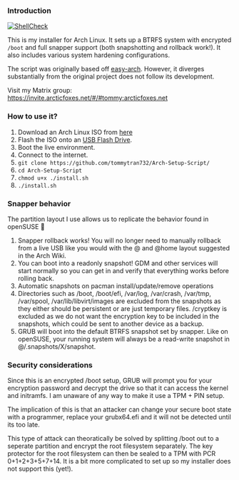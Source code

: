 ### Introduction

[![ShellCheck](https://github.com/TommyTran732/Arch-Setup-Script/actions/workflows/shellcheck.yml/badge.svg)](https://github.com/TommyTran732/Arch-Setup-Script/actions/workflows/shellcheck.yml)

This is my installer for Arch Linux. It sets up a BTRFS system with encrypted `/boot` and full snapper support (both snapshotting and rollback work!). It also includes various system hardening configurations.

The script was originally based off [easy-arch](https://github.com/classy-giraffe/easy-arch). However, it diverges substantially from the original project does not follow its development.

Visit my Matrix group: https://invite.arcticfoxes.net/#/#tommy:arcticfoxes.net

### How to use it?
1. Download an Arch Linux ISO from [here](https://archlinux.org/download/)
2. Flash the ISO onto an [USB Flash Drive](https://wiki.archlinux.org/index.php/USB_flash_installation_medium).
3. Boot the live environment.
4. Connect to the internet.
5. `git clone https://github.com/tommytran732/Arch-Setup-Script/`
6. `cd Arch-Setup-Script`
7. `chmod u+x ./install.sh`
8. `./install.sh`

### Snapper behavior
The partition layout I use allows us to replicate the behavior found in openSUSE 🦎
1. Snapper rollback <number> works! You will no longer need to manually rollback from a live USB like you would with the @ and @home layout suggested in the Arch Wiki.
2. You can boot into a readonly snapshot! GDM and other services will start normally so you can get in and verify that everything works before rolling back.
3. Automatic snapshots on pacman install/update/remove operations
4. Directories such as /boot, /boot/efi, /var/log, /var/crash, /var/tmp, /var/spool, /var/lib/libvirt/images are excluded from the snapshots as they either should be persistent or are just temporary files. /cryptkey is excluded as we do not want the encryption key to be included in the snapshots, which could be sent to another device as a backup.
5. GRUB will boot into the default BTRFS snapshot set by snapper. Like on openSUSE, your running system will always be a read-write snapshot in @/.snapshots/X/snapshot. 

### Security considerations

Since this is an encrypted /boot setup, GRUB will prompt you for your encryption password and decrypt the drive so that it can access the kernel and initramfs. I am unaware of any way to make it use a TPM + PIN setup.

The implication of this is that an attacker can change your secure boot state with a programmer, replace your grubx64.efi and it will not be detected until its too late.

This type of attack can theoratically be solved by splitting /boot out to a seperate partition and encrypt the root filesystem separately. The key protector for the root filesystem can then be sealed to a TPM with PCR 0+1+2+3+5+7+14. It is a bit more complicated to set up so my installer does not support this (yet!).
